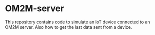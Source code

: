 # OM2M-server
This repository contains code to simulate an IoT device connected to an OM2M  server. Also how to get the last data sent from a device.

